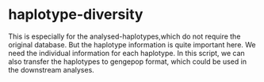# haplotype-diversity
This is especially for the analysed-haplotypes,which do not require the original database. 
But the haplotype information is quite important here. We need the individual information for each haplotype. 
In this script, we can also transfer the haplotypes to gengepop format, which could be used in the downstream analyses. 
